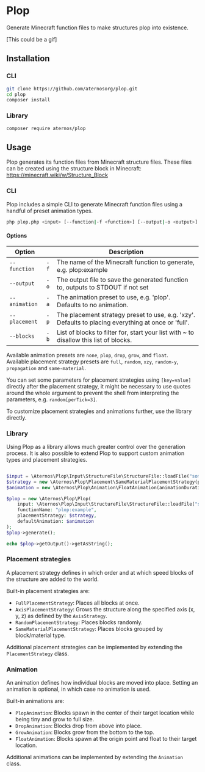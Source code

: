 # Plop
Generate Minecraft function files to make structures plop into existence.

[This could be a gif]

## Installation
### CLI
```bash
git clone https://github.com/aternosorg/plop.git
cd plop
composer install
```

### Library
```bash
composer require aternos/plop
```

## Usage

Plop generates its function files from Minecraft structure files.
These files can be created using the structure block in Minecraft: https://minecraft.wiki/w/Structure_Block

### CLI

Plop includes a simple CLI to generate Minecraft function files using a handful of preset animation types.

```bash
php plop.php <input> [--function|-f <function>] [--output|-o <output>] [--animation|-a <animation>] [--placement|-p <placement>]
```

#### Options

| Option        |      | Description                                                                                         |
|---------------|------|-----------------------------------------------------------------------------------------------------|
| `--function`  | `-f` | The name of the Minecraft function to generate, e.g. plop:example                                   |
| `--output`    | `-o` | The output file to save the generated function to, outputs to STDOUT if not set                     |
| `--animation` | `-a` | The animation preset to use, e.g. 'plop'. Defaults to no animation.                                 |
| `--placement` | `-p` | The placement strategy preset to use, e.g. 'xzy'. Defaults to placing everything at once or 'full'. |
| `--blocks`    | `-b` | List of blocks to filter for, start your list with ~ to disallow this list of blocks.               |

Available animation presets are `none`, `plop`, `drop`, `grow`, and `float`.  
Available placement strategy presets are `full`, `random`, `xzy`, `random-y`, `propagation` and `same-material`.

You can set some parameters for placement strategies using `[key=value]` directly after the placement strategy, it might be necessary
to use quotes around the whole argument to prevent the shell from interpreting the parameters, e.g. `random[perTick=3]`.

To customize placement strategies and animations further, use the library directly.

### Library

Using Plop as a library allows much greater control over the generation process.
It is also possible to extend Plop to support custom animation types and placement strategies.

```php

$input = \Aternos\Plop\Input\StructureFile\StructureFile::loadFile("something.nbt");
$strategy = new \Aternos\Plop\Placement\SameMaterialPlacementStrategy(perTick: 3);
$animation = new \Aternos\Plop\Animation\FloatAnimation(animationDuration: 25, x: -10, y: 6, z: -10);

$plop = new \Aternos\Plop\Plop(
    input: \Aternos\Plop\Input\StructureFile\StructureFile::loadFile("something.nbt"),
    functionName: "plop:example",
    placementStrategy: $strategy,
    defaultAnimation: $animation
);
$plop->generate();

echo $plop->getOutput()->getAsString();
```

### Placement strategies

A placement strategy defines in which order and at which speed
blocks of the structure are added to the world. 

Built-in placement strategies are:
 - `FullPlacementStrategy`: Places all blocks at once.
 - `AxisPlacementStrategy`: Grows the structure along the specified axis (x, y, z) as defined by the `AxisStrategy`.
 - `RandomPlacementStrategy`: Places blocks randomly.
 - `SameMaterialPlacementStrategy`: Places blocks grouped by block/material type.

Additional placement strategies can be implemented by extending the `PlacementStrategy` class.

### Animation

An animation defines how individual blocks are moved into place.
Setting an animation is optional, in which case no animation is used.

Built-in animations are:
 - `PlopAnimation`: Blocks spawn in the center of their target location while being tiny and grow to full size.
 - `DropAnimation`: Blocks drop from above into place.
 - `GrowAnimation`: Blocks grow from the bottom to the top.
 - `FloatAnimation`: Blocks spawn at the origin point and float to their target location.

Additional animations can be implemented by extending the `Animation` class.
